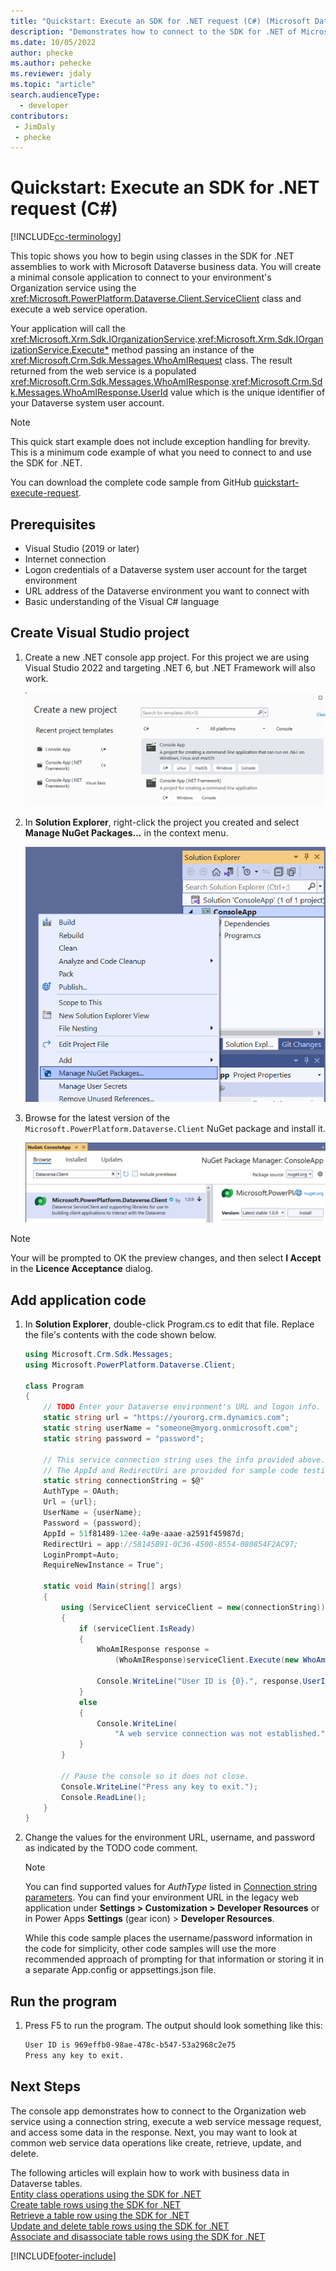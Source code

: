 ```yaml
---
title: "Quickstart: Execute an SDK for .NET request (C#) (Microsoft Dataverse) | Microsoft Docs" # Intent and product brand in a unique string of 43-59 chars including spaces
description: "Demonstrates how to connect to the SDK for .NET of Microsoft Dataverse and execute a request." # 115-145 characters including spaces. This abstract displays in the search result.
ms.date: 10/05/2022
author: phecke
ms.author: pehecke
ms.reviewer: jdaly
ms.topic: "article"
search.audienceType: 
  - developer
contributors:
 - JimDaly
 - phecke
---
```


# Quickstart: Execute an SDK for .NET request (C#)

[!INCLUDE[cc-terminology](../includes/cc-terminology.md)]

This topic shows you how to begin using classes in the SDK for .NET assemblies to work with Microsoft Dataverse business data. You will create a minimal console application to connect to your environment's Organization service using the <xref:Microsoft.PowerPlatform.Dataverse.Client.ServiceClient> class and execute a web service operation.

Your application will call the <xref:Microsoft.Xrm.Sdk.IOrganizationService>.<xref:Microsoft.Xrm.Sdk.IOrganizationService.Execute*> method passing an instance of the <xref:Microsoft.Crm.Sdk.Messages.WhoAmIRequest> class. The result returned from the web service is a populated <xref:Microsoft.Crm.Sdk.Messages.WhoAmIResponse>.<xref:Microsoft.Crm.Sdk.Messages.WhoAmIResponse.UserId> value which is the unique identifier of your Dataverse system user account.

> [!NOTE]
> This quick start example does not include exception handling for brevity. This is a minimum code example of what you need to connect to and use the SDK for .NET.

You can download the complete code sample from GitHub [quickstart-execute-request](https://github.com/microsoft/PowerApps-Samples/blob/master/dataverse/orgsvc/C%23-NETCore/GetStarted/quickstart-execute-request/).

## Prerequisites

 - Visual Studio (2019 or later)
 - Internet connection
 - Logon credentials of a Dataverse system user account for the target environment
 - URL address of the Dataverse environment you want to connect with
 - Basic understanding of the Visual C# language

## Create Visual Studio project

1. Create a new .NET console app project. For this project we are using Visual Studio 2022 and targeting .NET 6, but .NET Framework will also work.

    ![Start a console app project.](../media/quick-start-org-service-console-app-1.png)

1. In **Solution Explorer**, right-click the project you created and select **Manage NuGet Packages...** in the context menu.

    ![Add NuGet package.](../media/quick-start-org-service-console-app-2.png)

1. Browse for the latest version of the  `Microsoft.PowerPlatform.Dataverse.Client` NuGet package and install it.

    ![Install Microsoft.PowerPlatform.Dataverse.Client NuGet package.](../media/quick-start-org-service-console-app-3.png)

> [!NOTE]
> Your will be prompted to OK the preview changes, and then select **I Accept** in the **Licence Acceptance** dialog.

## Add application code

1. In **Solution Explorer**, double-click Program.cs to edit that file. Replace the file's contents with the code shown below.

    ```csharp
    using Microsoft.Crm.Sdk.Messages;
    using Microsoft.PowerPlatform.Dataverse.Client;

    class Program
    {
        // TODO Enter your Dataverse environment's URL and logon info.
        static string url = "https://yourorg.crm.dynamics.com";
        static string userName = "someone@myorg.onmicrosoft.com";
        static string password = "password";

        // This service connection string uses the info provided above.
        // The AppId and RedirectUri are provided for sample code testing.
        static string connectionString = $@"
        AuthType = OAuth;
        Url = {url};
        UserName = {userName};
        Password = {password};
        AppId = 51f81489-12ee-4a9e-aaae-a2591f45987d;
        RedirectUri = app://58145B91-0C36-4500-8554-080854F2AC97;
        LoginPrompt=Auto;
        RequireNewInstance = True";

        static void Main(string[] args)
        {
            using (ServiceClient serviceClient = new(connectionString))
            {
                if (serviceClient.IsReady)
                {
                    WhoAmIResponse response = 
                        (WhoAmIResponse)serviceClient.Execute(new WhoAmIRequest());

                    Console.WriteLine("User ID is {0}.", response.UserId);
                }
                else
                {
                    Console.WriteLine(
                        "A web service connection was not established.");
                }
            }

            // Pause the console so it does not close.
            Console.WriteLine("Press any key to exit.");
            Console.ReadLine();
        }
    }
    ```

1. Change the values for the environment URL, username, and password as indicated by the TODO code comment.

    > [!NOTE]
    > You can find supported values for *AuthType* listed in [Connection string parameters](../xrm-tooling/use-connection-strings-xrm-tooling-connect.md#connection-string-parameters). You can find your environment URL in the legacy web application under **Settings > Customization > Developer Resources** or in Power Apps **Settings** (gear icon) > **Developer Resources**.
    >
    > While this code sample places the username/password information in the code for simplicity, other code samples will use the more recommended approach of prompting for that information or storing it in a separate App.config or appsettings.json file.

## Run the program

1. Press F5 to run the program. The output should look something like this:

    ```bash
    User ID is 969effb0-98ae-478c-b547-53a2968c2e75
    Press any key to exit.
    ```

## Next Steps

The console app demonstrates how to connect to the Organization web service using a connection string, execute a web service message request, and access some data in the response. Next, you may want to look at common web service data operations like create, retrieve, update, and delete.

The following articles will explain how to work with business data in Dataverse tables.  
[Entity class operations using the SDK for .NET](entity-operations.md)  
[Create table rows using the SDK for .NET](entity-operations-create.md)  
[Retrieve a table row using the SDK for .NET](entity-operations-retrieve.md)  
[Update and delete table rows using the SDK for .NET](entity-operations-update-delete.md)<br />
[Associate and disassociate table rows using the SDK for .NET](entity-operations-associate-disassociate.md)

[!INCLUDE[footer-include](../../../includes/footer-banner.md)]
